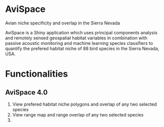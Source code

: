 # AviSpace
Avian niche specificity and overlap in the Sierra Nevada

AviSpace is a Shiny application which uses principal components analysis and remotely sensed geospatial habitat variables in combination with passive acoustic monitoring and machine learning species classifiers to quantify the prefered habitat niche of 88 bird species in the Sierra Nevada, USA. 

# Functionalities

## AviSpace 4.0
1. View prefered habitat niche polygons and overlap of any two selected species
2. View range map and range overlap of any two selected species
3. 

